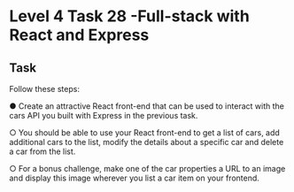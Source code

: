 # Level 4 Task 28 -Full-stack with React and Express

## Task

Follow these steps:

● Create an attractive React front-end that can be used to interact with the cars API you built with Express in the previous task.

○ You should be able to use your React front-end to get a list of cars, add additional cars to the list, modify the details about a specific car and delete a car from the list.

○ For a bonus challenge, make one of the car properties a URL to an image and display this image wherever you list a car item on your frontend.